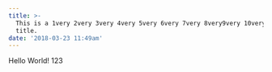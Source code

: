 ```yaml
---
title: >-
  This is a 1very 2very 3very 4very 5very 6very 7very 8very9very 10very long
  title.
date: '2018-03-23 11:49am'
---
```

Hello World! 123
